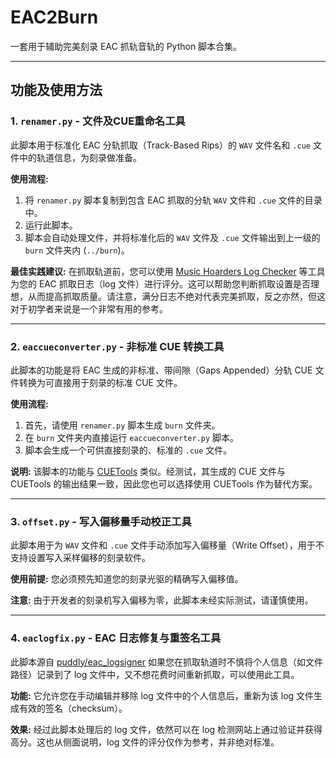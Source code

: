 # EAC2Burn

一套用于辅助完美刻录 EAC 抓轨音轨的 Python 脚本合集。

---

## 功能及使用方法

### **1. `renamer.py` - 文件及CUE重命名工具**

此脚本用于标准化 EAC 分轨抓取（Track-Based Rips）的 `WAV` 文件名和 `.cue` 文件中的轨道信息，为刻录做准备。

**使用流程:**
1.  将 `renamer.py` 脚本复制到包含 EAC 抓取的分轨 `WAV` 文件和 `.cue` 文件的目录中。
2.  运行此脚本。
3.  脚本会自动处理文件，并将标准化后的 `WAV` 文件及 `.cue` 文件输出到上一级的 `burn` 文件夹内 (`../burn`)。

**最佳实践建议:**
在抓取轨道前，您可以使用 [Music Hoarders Log Checker](https://logs.musichoarders.xyz/) 等工具为您的 EAC 抓取日志（log 文件）进行评分。这可以帮助您判断抓取设置是否理想，从而提高抓取质量。请注意，满分日志不绝对代表完美抓取，反之亦然，但这对于初学者来说是一个非常有用的参考。

---

### **2. `eaccueconverter.py` - 非标准 CUE 转换工具**

此脚本的功能是将 EAC 生成的非标准、带间隙（Gaps Appended）分轨 CUE 文件转换为可直接用于刻录的标准 CUE 文件。

**使用流程:**
1.  首先，请使用 `renamer.py` 脚本生成 `burn` 文件夹。
2.  在 `burn` 文件夹内直接运行 `eaccueconverter.py` 脚本。
3.  脚本会生成一个可供直接刻录的、标准的 `.cue` 文件。

**说明:**
该脚本的功能与 [CUETools](http://cue.tools/wiki/CUETools) 类似。经测试，其生成的 CUE 文件与 CUETools 的输出结果一致，因此您也可以选择使用 CUETools 作为替代方案。

---

### **3. `offset.py` - 写入偏移量手动校正工具**

此脚本用于为 `WAV` 文件和 `.cue` 文件手动添加写入偏移量（Write Offset），用于不支持设置写入采样偏移的刻录软件。

**使用前提:**
您必须预先知道您的刻录光驱的精确写入偏移值。

**注意:**
由于开发者的刻录机写入偏移为零，此脚本未经实际测试，请谨慎使用。

---

### **4. `eaclogfix.py` - EAC 日志修复与重签名工具**

此脚本源自 [puddly/eac_logsigner](https://github.com/puddly/eac_logsigner) 如果您在抓取轨道时不慎将个人信息（如文件路径）记录到了 log 文件中，又不想花费时间重新抓取，可以使用此工具。

**功能:**
它允许您在手动编辑并移除 log 文件中的个人信息后，重新为该 log 文件生成有效的签名（checksum）。

**效果:**
经过此脚本处理后的 log 文件，依然可以在 log 检测网站上通过验证并获得高分。这也从侧面说明，log 文件的评分仅作为参考，并非绝对标准。